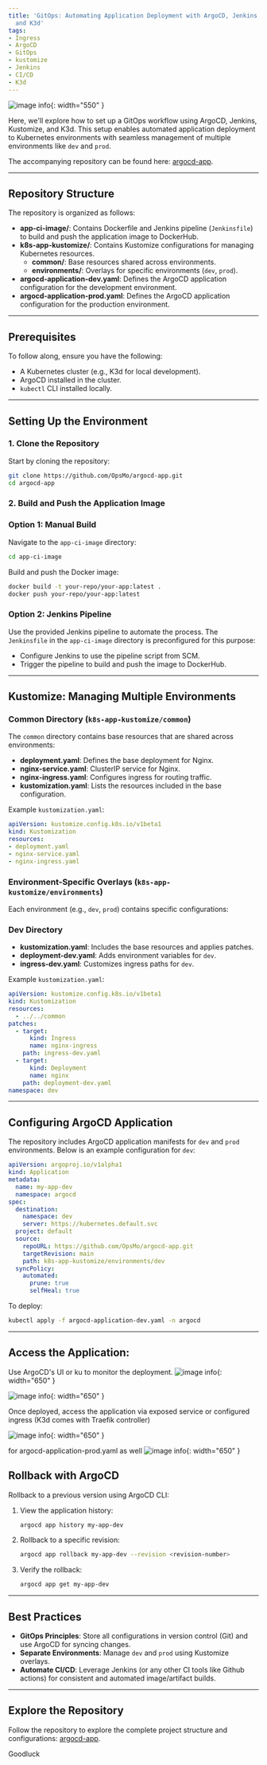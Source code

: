 ```yaml
---
title: 'GitOps: Automating Application Deployment with ArgoCD, Jenkins, Kustomize,
  and K3d'
tags:
- Ingress
- ArgoCD
- GitOps
- kustomize
- Jenkins
- CI/CD
- K3d
---
```


![image info](assets/images/Jenkins-K3d-argo-K.png){: width="550" }

Here, we'll explore how to set up a GitOps workflow using ArgoCD, Jenkins, Kustomize, and K3d. This setup enables automated application deployment to Kubernetes environments with seamless management of multiple environments like `dev` and `prod`.

The accompanying repository can be found here: [argocd-app](https://github.com/OpsMo/argocd-app).

---

## Repository Structure

The repository is organized as follows:

- **app-ci-image/**: Contains Dockerfile and Jenkins pipeline (`Jenkinsfile`) to build and push the application image to DockerHub.
- **k8s-app-kustomize/**: Contains Kustomize configurations for managing Kubernetes resources.
    - **common/**: Base resources shared across environments.
    - **environments/**: Overlays for specific environments (`dev`, `prod`).
- **argocd-application-dev.yaml**: Defines the ArgoCD application configuration for the development environment.
- **argocd-application-prod.yaml**: Defines the ArgoCD application configuration for the production environment.

---

## Prerequisites

To follow along, ensure you have the following:

- A Kubernetes cluster (e.g., K3d for local development).
- ArgoCD installed in the cluster.
- `kubectl` CLI installed locally.

---

## Setting Up the Environment

### 1. Clone the Repository

Start by cloning the repository:

```bash
git clone https://github.com/OpsMo/argocd-app.git
cd argocd-app
```
### 2. Build and Push the Application Image

### Option 1: Manual Build

Navigate to the `app-ci-image` directory:

```bash
cd app-ci-image
```

Build and push the Docker image:

```bash
docker build -t your-repo/your-app:latest .
docker push your-repo/your-app:latest

```

### Option 2: Jenkins Pipeline

Use the provided Jenkins pipeline to automate the process. The `Jenkinsfile` in the `app-ci-image` directory is preconfigured for this purpose:

- Configure Jenkins to use the pipeline script from SCM.
- Trigger the pipeline to build and push the image to DockerHub.

---

## Kustomize: Managing Multiple Environments

### Common Directory (`k8s-app-kustomize/common`)

The `common` directory contains base resources that are shared across environments:

- **deployment.yaml**: Defines the base deployment for Nginx.
- **nginx-service.yaml**: ClusterIP service for Nginx.
- **nginx-ingress.yaml**: Configures ingress for routing traffic.
- **kustomization.yaml**: Lists the resources included in the base configuration.

Example `kustomization.yaml`:

```yaml
apiVersion: kustomize.config.k8s.io/v1beta1
kind: Kustomization
resources:
- deployment.yaml
- nginx-service.yaml
- nginx-ingress.yaml

```

### Environment-Specific Overlays (`k8s-app-kustomize/environments`)

Each environment (e.g., `dev`, `prod`) contains specific configurations:

### Dev Directory

- **kustomization.yaml**: Includes the base resources and applies patches.
- **deployment-dev.yaml**: Adds environment variables for `dev`.
- **ingress-dev.yaml**: Customizes ingress paths for `dev`.

Example `kustomization.yaml`:

```yaml
apiVersion: kustomize.config.k8s.io/v1beta1
kind: Kustomization
resources:
  - ../../common
patches:
  - target:
      kind: Ingress
      name: nginx-ingress
    path: ingress-dev.yaml
  - target:
      kind: Deployment
      name: nginx
    path: deployment-dev.yaml
namespace: dev

```

---

## Configuring ArgoCD Application

The repository includes ArgoCD application manifests for `dev` and `prod` environments. Below is an example configuration for `dev`:

```yaml
apiVersion: argoproj.io/v1alpha1
kind: Application
metadata:
  name: my-app-dev
  namespace: argocd
spec:
  destination:
    namespace: dev
    server: https://kubernetes.default.svc
  project: default
  source:
    repoURL: https://github.com/OpsMo/argocd-app.git
    targetRevision: main
    path: k8s-app-kustomize/environments/dev
  syncPolicy:
    automated:
      prune: true
      selfHeal: true

```

To deploy:

```bash
kubectl apply -f argocd-application-dev.yaml -n argocd
```

---
## Access the Application:
Use ArgoCD's UI or ku to monitor the deployment.
![image info](assets/images/cli-argo-app.png){: width="650" }

![image info](assets/images/argo-dev-prod.png){: width="650" }

Once deployed, access the application via exposed service or configured ingress (K3d comes with Traefik controller)

![image info](assets/images/url-argo.png){: width="650" }

for argocd-application-prod.yaml as well
![image info](assets/images/url-prod.png){: width="650" }


## Rollback with ArgoCD

Rollback to a previous version using ArgoCD CLI:

1. View the application history:
    
    ```bash
    argocd app history my-app-dev
    ```
    
2. Rollback to a specific revision:
    
    ```bash
    argocd app rollback my-app-dev --revision <revision-number>
    ```
    
3. Verify the rollback:
    
    ```bash
    argocd app get my-app-dev
    ```
    

---

## Best Practices

- **GitOps Principles**: Store all configurations in version control (Git) and use ArgoCD for syncing changes.
- **Separate Environments**: Manage `dev` and `prod` using Kustomize overlays.
- **Automate CI/CD**: Leverage Jenkins (or any other CI tools like Github actions) for consistent and automated image/artifact builds.

---

## Explore the Repository

Follow the repository to explore the complete project structure and configurations: [argocd-app](https://github.com/OpsMo/argocd-app).

Goodluck
